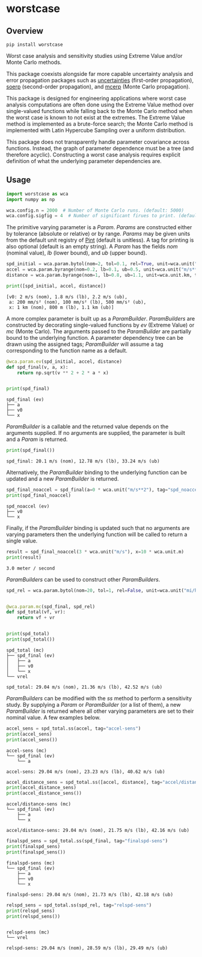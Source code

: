 # worstcase

## Overview

`pip install worstcase`

Worst case analysis and sensitivity studies using Extreme Value and/or Monte Carlo methods.

This package coexists alongside far more capable uncertainty analysis and error propagation packages such as [uncertainties](https://pypi.org/project/uncertainties/) (first-order propagation), [soerp](https://pypi.org/project/soerp/) (second-order propagation), and [mcerp](https://pypi.org/project/mcerp/) (Monte Carlo propagation).

This package is designed for engineering applications where worst case analysis computations are often done using the Extreme Value method over single-valued functions while falling back to the Monte Carlo method when the worst case is known to not exist at the extremes. The Extreme Value method is implemented as a brute-force search; the Monte Carlo method is implemented with Latin Hypercube Sampling over a uniform distribution.

This package does not transparently handle parameter covariance across functions. Instead, the graph of parameter dependence must be a tree (and therefore acyclic). Constructing a worst case analysis requires explicit definition of what the underlying parameter dependencies are.

## Usage

```python
import worstcase as wca
import numpy as np

wca.config.n = 2000  # Number of Monte Carlo runs. (default: 5000)
wca.config.sigfig = 4  # Number of significant firues to print. (default: 3)
```

The primitive varying parameter is a *Param*. *Params* are constructed either by tolerance (absolute or relative) or by range. *Params* may be given units from the default unit registry of [Pint](https://pint.readthedocs.io/en/stable/) (default is unitless). A tag for printing is also optional (default is an empty string). A *Param* has the fields *nom* (nominal value), *lb* (lower bound), and *ub* (upper bound).

```python
spd_initial = wca.param.bytol(nom=2, tol=0.1, rel=True, unit=wca.unit("m/s"), tag="v0")
accel = wca.param.byrange(nom=0.2, lb=0.1, ub=0.5, unit=wca.unit("m/s**2"), tag="a")
distance = wca.param.byrange(nom=1, lb=0.8, ub=1.1, unit=wca.unit.km, tag="x")

print([spd_initial, accel, distance])
```
```
[v0: 2 m/s (nom), 1.8 m/s (lb), 2.2 m/s (ub),
 a: 200 mm/s² (nom), 100 mm/s² (lb), 500 mm/s² (ub),
 x: 1 km (nom), 800 m (lb), 1.1 km (ub)]
```

A more complex parameter is built up as a *ParamBuilder*. *ParamBuilders* are constructed by decorating single-valued functions by *ev* (Extreme Value) or *mc* (Monte Carlo). The arguments passed to the *ParamBuilder* are partially bound to the underlying function. A parameter dependency tree can be drawn using the assigned tags; *ParamBuilder* will assume a tag corresponding to the function name as a default.

```python
@wca.param.ev(spd_initial, accel, distance)
def spd_final(v, a, x):
    return np.sqrt(v ** 2 + 2 * a * x)


print(spd_final)
```
```
spd_final (ev)
├── a
├── v0
└── x
```

*ParamBuilder* is a callable and the returned value depends on the arguments supplied. If no arguments are supplied, the parameter is built and a *Param* is returned.

```python
print(spd_final())
```
```
spd_final: 20.1 m/s (nom), 12.78 m/s (lb), 33.24 m/s (ub)
```

Alternatively, the *ParamBuilder* binding to the underlying function can be updated and a new *ParamBuilder* is returned.

```python
spd_final_noaccel = spd_final(a=0 * wca.unit("m/s**2"), tag="spd_noaccel")
print(spd_final_noaccel)
```
```
spd_noaccel (ev)
├── v0
└── x
```

Finally, if the *ParamBuilder* binding is updated such that no arguments are varying parameters then the underlying function will be called to return a single value.

```python
result = spd_final_noaccel(3 * wca.unit("m/s"), x=10 * wca.unit.m)
print(result)
```
```
3.0 meter / second
```

*ParamBuilders* can be used to construct other *ParamBuilders*.

```python
spd_rel = wca.param.bytol(nom=20, tol=1, rel=False, unit=wca.unit("mi/hr"), tag="vrel")


@wca.param.mc(spd_final, spd_rel)
def spd_total(vf, vr):
    return vf + vr


print(spd_total)
print(spd_total())
```
```
spd_total (mc)
├── spd_final (ev)
│   ├── a
│   ├── v0
│   └── x
└── vrel

spd_total: 29.04 m/s (nom), 21.36 m/s (lb), 42.52 m/s (ub)
```

*ParamBuilders* can be modified with the *ss* method to perform a sensitivity study. By supplying a *Param* or *ParamBuilder* (or a list of them), a new *ParamBuilder* is returned where all other varying parameters are set to their nominal value. A few examples below.

```python
accel_sens = spd_total.ss(accel, tag="accel-sens")
print(accel_sens)
print(accel_sens())
```
```
accel-sens (mc)
└── spd_final (ev)
    └── a

accel-sens: 29.04 m/s (nom), 23.23 m/s (lb), 40.62 m/s (ub)
```

```python
accel_distance_sens = spd_total.ss([accel, distance], tag="accel/distance-sens")
print(accel_distance_sens)
print(accel_distance_sens())
```
```
accel/distance-sens (mc)
└── spd_final (ev)
    ├── a
    └── x

accel/distance-sens: 29.04 m/s (nom), 21.75 m/s (lb), 42.16 m/s (ub)
```

```python
finalspd_sens = spd_total.ss(spd_final, tag="finalspd-sens")
print(finalspd_sens)
print(finalspd_sens())
```
```
finalspd-sens (mc)
└── spd_final (ev)
    ├── a
    ├── v0
    └── x

finalspd-sens: 29.04 m/s (nom), 21.73 m/s (lb), 42.18 m/s (ub)
```

```python
relspd_sens = spd_total.ss(spd_rel, tag="relspd-sens")
print(relspd_sens)
print(relspd_sens())
```
```

relspd-sens (mc)
└── vrel

relspd-sens: 29.04 m/s (nom), 28.59 m/s (lb), 29.49 m/s (ub)
```